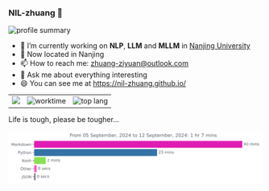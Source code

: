 ### NIL-zhuang 👋

<!-- ![github stats](https://github-readme-stats.vercel.app/api?username=NIL-zhuang&show_icons=true&theme=dracula) -->

![profile summary](https://github-profile-summary-cards.vercel.app/api/cards/profile-details?username=NIL-zhuang&theme=2077)

- 🔭 I’m currently working on **NLP**, **LLM** and **MLLM** in [Nanjing University](https://www.nju.edu.cn/)
- 📍 Now located in Nanjing
- 📫 How to reach me: zhuang-ziyuan@outlook.com
- 💬 Ask me about everything interesting
- 😄 You can see me at https://nil-zhuang.github.io/

<table frame=void>
  <tbody>
    <tr>
      <td><img src="http://github-profile-summary-cards.vercel.app/api/cards/stats?username=NIL-zhuang&theme=2077"></td>
      <td><img src="http://github-profile-summary-cards.vercel.app/api/cards/productive-time?username=NIL-zhuang&theme=2077&utcOffset=8" alt="worktime"></td>
      <td><img src="http://github-profile-summary-cards.vercel.app/api/cards/repos-per-language?username=NIL-zhuang&theme=2077" alt="top lang"></td>
    </tr>
  </tbody>
</table>

<!-- ![language](https://github-readme-stats.vercel.app/api/top-langs/?username=NIL-zhuang&hide=html,tex&layout=compact&theme=dark) -->

Life is tough, please be tougher...

<img
  src="https://github.com/NIL-zhuang/NIL-zhuang/blob/master/images/stat.svg"
  alt="Avinal WakaTime Activity"
/>
